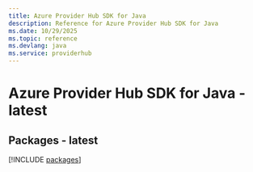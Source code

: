 ```yaml
---
title: Azure Provider Hub SDK for Java
description: Reference for Azure Provider Hub SDK for Java
ms.date: 10/29/2025
ms.topic: reference
ms.devlang: java
ms.service: providerhub
---
```

# Azure Provider Hub SDK for Java - latest
## Packages - latest
[!INCLUDE [packages](provider-hub-index.md)]